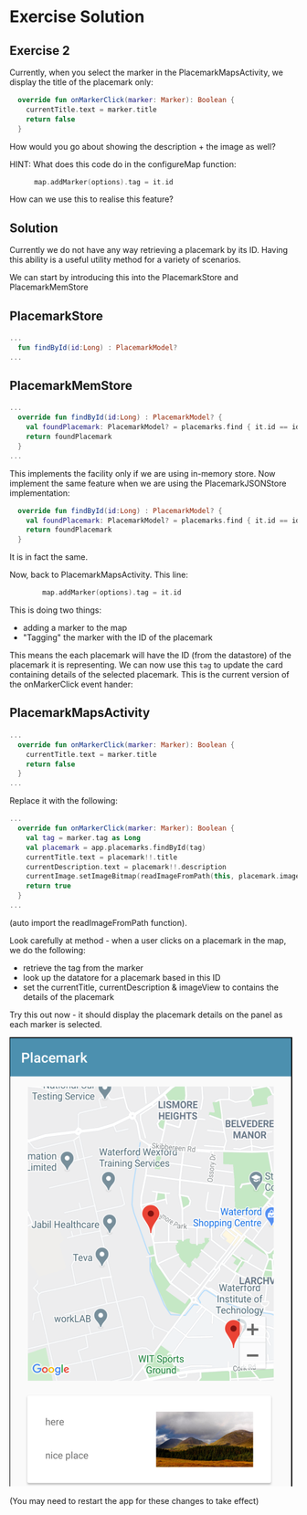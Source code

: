 # Exercise Solution

## Exercise 2

Currently, when you select the marker in the PlacemarkMapsActivity, we display the title of the placemark only:

```kotlin
  override fun onMarkerClick(marker: Marker): Boolean {
    currentTitle.text = marker.title
    return false
  }
```

How would you go about showing the description + the image as well?

HINT: What does this code do in the configureMap function:

```kotlin
      map.addMarker(options).tag = it.id
```

How can we use this to realise this feature?

## Solution

Currently we do not have any way retrieving a placemark by its ID. Having this ability is a useful utility method for a variety of scenarios.

We can start by introducing this into the PlacemarkStore and PlacemarkMemStore

## PlacemarkStore

```kotlin
...
  fun findById(id:Long) : PlacemarkModel?
...
```

## PlacemarkMemStore

```kotlin
...
  override fun findById(id:Long) : PlacemarkModel? {
    val foundPlacemark: PlacemarkModel? = placemarks.find { it.id == id }
    return foundPlacemark
  }
...
```

This implements the facility only if we are using in-memory store. Now implement the same feature when we are using the PlacemarkJSONStore implementation:

```kotlin
  override fun findById(id:Long) : PlacemarkModel? {
    val foundPlacemark: PlacemarkModel? = placemarks.find { it.id == id }
    return foundPlacemark
  }
```

It is in fact the same.

Now, back to PlacemarkMapsActivity. This line:

```kotlin
        map.addMarker(options).tag = it.id
```

This is doing two things:

- adding a marker to the map
- "Tagging" the marker with the ID of the placemark

This means the each placemark will have the ID (from the datastore) of the placemark it is representing. We can now use this `tag` to update the card containing details of the selected placemark. This is the current version of the onMarkerClick event hander:

## PlacemarkMapsActivity

```kotlin
...
  override fun onMarkerClick(marker: Marker): Boolean {
    currentTitle.text = marker.title
    return false
  }
...
```

Replace it with the following:

```kotlin
...
  override fun onMarkerClick(marker: Marker): Boolean {
    val tag = marker.tag as Long
    val placemark = app.placemarks.findById(tag)
    currentTitle.text = placemark!!.title
    currentDescription.text = placemark!!.description
    currentImage.setImageBitmap(readImageFromPath(this, placemark.image))
    return true
  }
...
```

(auto import the readImageFromPath function).

Look carefully at method - when a user clicks on a placemark in the map, we do the following:

- retrieve the tag from the marker
- look up the datatore for a placemark based in this ID
- set the currentTitle, currentDescription & imageView to contains the details of the placemark

Try this out now - it should display the placemark details on the panel as each marker is selected.

![](img/06.png)

(You may need to restart the app for these changes to take effect)
